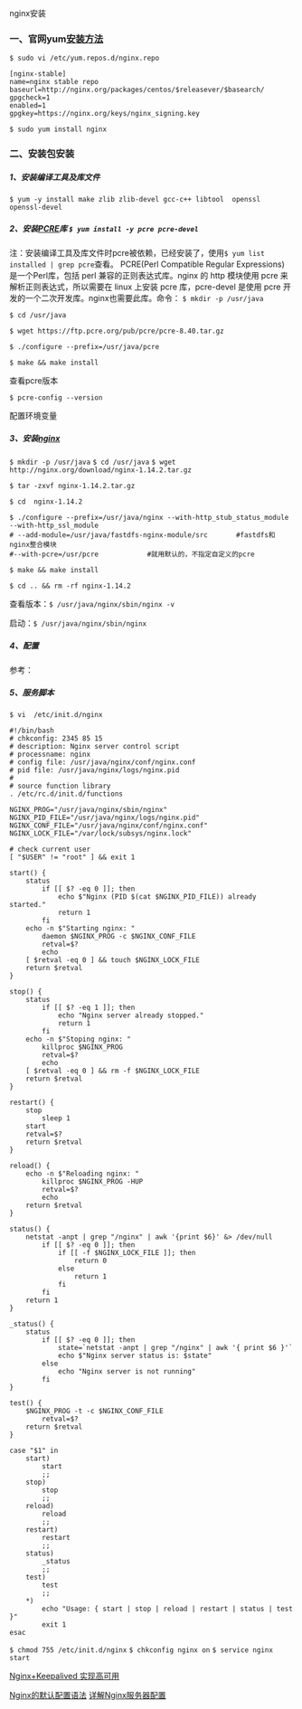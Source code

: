 nginx安装



### 一、官网yum[安装方法](http://nginx.org/en/linux_packages.html#RHEL-CentOS)

```$ sudo vi /etc/yum.repos.d/nginx.repo```

```properties
[nginx-stable]
name=nginx stable repo
baseurl=http://nginx.org/packages/centos/$releasever/$basearch/
gpgcheck=1
enabled=1
gpgkey=https://nginx.org/keys/nginx_signing.key
```

```$ sudo yum install nginx```



### 二、安装包安装

##### 1、安装编译工具及库文件

```$ yum -y install make zlib zlib-devel gcc-c++ libtool  openssl openssl-devel```



##### 2、安装[PCRE](http://www.pcre.org/)库 ```$ yum install -y pcre pcre-devel```
注：安装编译工具及库文件时pcre被依赖，已经安装了，使用```$ yum list installed | grep pcre```查看。
PCRE(Perl Compatible Regular Expressions) 是一个Perl库，包括 perl 兼容的正则表达式库。nginx 的 http 模块使用 pcre 来解析正则表达式，所以需要在 linux 上安装 pcre 库，pcre-devel 是使用 pcre 开发的一个二次开发库。nginx也需要此库。命令：
```$ mkdir -p /usr/java```

```$ cd /usr/java```

```$ wget https://ftp.pcre.org/pub/pcre/pcre-8.40.tar.gz```

```$ ./configure --prefix=/usr/java/pcre```

```$ make && make install```

查看pcre版本

```$ pcre-config --version```

配置环境变量



##### 3、安装[nginx](http://nginx.org/en/download.html)
```$ mkdir -p /usr/java```
```$ cd /usr/java```
```$ wget http://nginx.org/download/nginx-1.14.2.tar.gz```

```$ tar -zxvf nginx-1.14.2.tar.gz```

```$ cd  nginx-1.14.2```

```
$ ./configure --prefix=/usr/java/nginx --with-http_stub_status_module --with-http_ssl_module 
# --add-module=/usr/java/fastdfs-nginx-module/src       #fastdfs和nginx整合模块
#--with-pcre=/usr/pcre            #就用默认的，不指定自定义的pcre
```

```$ make && make install```

```$ cd .. && rm -rf nginx-1.14.2```

查看版本：```$ /usr/java/nginx/sbin/nginx -v```

启动：```$ /usr/java/nginx/sbin/nginx```



##### 4、配置

参考：


##### 5、服务脚本
```$ vi  /etc/init.d/nginx```
```
#!/bin/bash
# chkconfig: 2345 85 15
# description: Nginx server control script
# processname: nginx
# config file: /usr/java/nginx/conf/nginx.conf
# pid file: /usr/java/nginx/logs/nginx.pid
# 
# source function library
. /etc/rc.d/init.d/functions

NGINX_PROG="/usr/java/nginx/sbin/nginx"
NGINX_PID_FILE="/usr/java/nginx/logs/nginx.pid"
NGINX_CONF_FILE="/usr/java/nginx/conf/nginx.conf"
NGINX_LOCK_FILE="/var/lock/subsys/nginx.lock"

# check current user
[ "$USER" != "root" ] && exit 1

start() {
    status
        if [[ $? -eq 0 ]]; then
            echo $"Nginx (PID $(cat $NGINX_PID_FILE)) already started."
            return 1
        fi
    echo -n $"Starting nginx: "
        daemon $NGINX_PROG -c $NGINX_CONF_FILE
        retval=$?
        echo
    [ $retval -eq 0 ] && touch $NGINX_LOCK_FILE
    return $retval
}

stop() {
    status
        if [[ $? -eq 1 ]]; then
            echo "Nginx server already stopped."
            return 1
        fi
    echo -n $"Stoping nginx: "
        killproc $NGINX_PROG
        retval=$?
        echo
    [ $retval -eq 0 ] && rm -f $NGINX_LOCK_FILE
    return $retval
}

restart() {
    stop
        sleep 1
    start
    retval=$?
    return $retval
}

reload() {
    echo -n $"Reloading nginx: "
        killproc $NGINX_PROG -HUP
        retval=$?
        echo
    return $retval
}

status() {
    netstat -anpt | grep "/nginx" | awk '{print $6}' &> /dev/null
        if [[ $? -eq 0 ]]; then
            if [[ -f $NGINX_LOCK_FILE ]]; then
                return 0
            else
                return 1
            fi
        fi
    return 1
}

_status() {
    status
        if [[ $? -eq 0 ]]; then
            state=`netstat -anpt | grep "/nginx" | awk '{ print $6 }'`
            echo $"Nginx server status is: $state"
        else
            echo "Nginx server is not running"
        fi
}

test() {
    $NGINX_PROG -t -c $NGINX_CONF_FILE
        retval=$?
    return $retval
}

case "$1" in
    start)
        start
        ;;
    stop)
        stop
        ;;
    reload)
        reload
        ;;
    restart)
        restart
        ;;
    status)
        _status
        ;;
    test)
        test
        ;;
    *)
        echo "Usage: { start | stop | reload | restart | status | test }"
        exit 1
esac
```
```$ chmod 755 /etc/init.d/nginx```
```$ chkconfig nginx on```
```$ service nginx start```

[Nginx+Keepalived 实现高可用](17-Nginx+Keepalived-实现主备切换.md)

[Nginx的默认配置语法](https://www.jianshu.com/p/06e95028943e)
[详解Nginx服务器配置](http://baijiahao.baidu.com/s?id=1604485941272024493&wfr=spider&for=pc)
